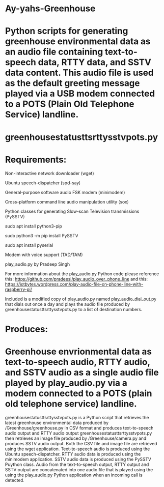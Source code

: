 # Ay-yahs-Greenhouse


# Python scripts for generating greenhouse environmental data as an audio file containing text-to-speech data, RTTY data, and SSTV data content. This audio file is used as the default greeting message played via a USB modem connected to a POTS (Plain Old Telephone Service) landline.


# greenhousestatusttsrttysstvpots.py


# Requirements: 

Non-interactive network downloader (wget)

Ubuntu speech-dispatcher (spd-say)

General-purpose software audio FSK modem (minimodem)

Cross-platform command line audio manipulation utility (sox)

Python classes for generating Slow-scan Television transmissions (PySSTV)

sudo apt install python3-pip

sudo python3 -m pip install PySSTV

sudo apt install pyserial

Modem with voice support (TAD/TAM)

play_audio.py by Pradeep Singh

For more information about the play_audio.py Python code please reference this: https://github.com/pradeesi/play_audio_over_phone_line  and this:  https://iotbytes.wordpress.com/play-audio-file-on-phone-line-with-raspberry-pi/


Included is a modified copy of play_audio.py named play_audio_dial_out.py that dials out once a day and plays the audio file produced by greenhousestatusttsrttysstvpots.py to a list of destination numbers.


# 
# Produces:


# Greenhouse envrionmental data as text-to-speech audio, RTTY audio, and SSTV audio as a single audio file played by play_audio.py via a modem connected to a POTS (plain old telephone service) landline.

greenhousestatusttsrttysstvpots.py is a Python script that retrieves the latest greenhouse environmental data produced by /Greenhouse/greenhouse.py in CSV format and produces text-to-speech audio output and RTTY audio output greenhousestatusttsrttysstvpots.py then retrieves an image file produced by /Greenhouse/camera.py and produces SSTV audio output. Both the CSV file and image file are retrieved using the wget application.  Text-to-speech audio is produced using the Ubuntu speech-dispatcher. RTTY audio data is produced using the minimodem application. SSTV audio data is produced using the PySSTV Puython class. Audio from the text-to-speech output, RTTY output and SSTV output are concatenated into one audio file that is played using the using the play_audio.py Python application when an incoming call is detected. 


